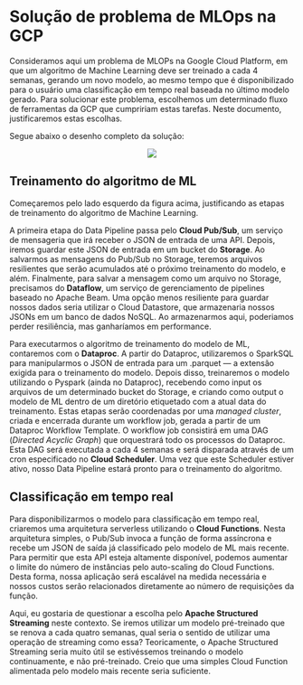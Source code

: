 # Solução de problema de MLOps na GCP

Consideramos aqui um problema de MLOPs na Google Cloud Platform, em que um algoritmo de Machine Learning deve ser treinado a cada 4 semanas, gerando um novo modelo, ao mesmo tempo que é disponibilizado para o usuário uma classificação em tempo real baseada no último modelo gerado. Para solucionar este problema, escolhemos um determinado fluxo de ferramentas da GCP que cumpririam estas tarefas. Neste documento, justificaremos estas escolhas.

Segue abaixo o desenho completo da solução:

<p align="center">
  <img src="https://user-images.githubusercontent.com/68903879/139669005-4e311982-3990-4e9c-95b4-d188d62f8052.png">
</p>

## Treinamento do algoritmo de ML

Começaremos pelo lado esquerdo da figura acima, justificando as etapas de treinamento do algoritmo de Machine Learning.

A primeira etapa do Data Pipeline passa pelo **Cloud Pub/Sub**, um serviço de mensageria que irá receber o JSON de entrada de uma API. Depois, iremos guardar este JSON de entrada em um bucket do **Storage**. Ao salvarmos as mensagens do Pub/Sub no Storage, teremos arquivos resilientes que serão acumulados até o próximo treinamento do modelo, e além. Finalmente, para salvar a mensagem como um arquivo no Storage, precisamos do **Dataflow**, um serviço de gerenciamento de pipelines baseado no Apache Beam. Uma opção menos resiliente para guardar nossos dados seria utilizar o Cloud Datastore, que armazenaria nossos JSONs em um banco de dados NoSQL. Ao armazenarmos aqui, poderiamos perder resiliência, mas ganharíamos em performance.

Para executarmos o algoritmo de treinamento do modelo de ML, contaremos com o **Dataproc**. A partir do Dataproc, utilizaremos o SparkSQL para manipularmos o JSON de entrada para um .parquet — a extensão exigida para o treinamento do modelo. Depois disso, treinaremos o modelo utilizando o Pyspark (ainda no Dataproc), recebendo como input os arquivos de um determinado bucket do Storage, e criando como output o modelo de ML dentro de um diretório etiquetado com a atual data do treinamento. Estas etapas serão coordenadas por uma *managed cluster*, criada e encerrada durante um workflow job, gerada a partir de um Dataproc Workflow Template. O workflow job consistirá em uma DAG (*Directed Acyclic Graph*) que orquestrará todo os processos do Dataproc. Esta DAG será executada a cada 4 semanas e será disparada através de um cron especificado no **Cloud Scheduler**. Uma vez que este Scheduler estiver ativo, nosso Data Pipeline estará pronto para o treinamento do algoritmo.

## Classificação em tempo real

Para disponibilizarmos o modelo para classificação em tempo real, criaremos uma arquitetura serverless utilizando o **Cloud Functions**. Nesta arquitetura simples, o Pub/Sub invoca a função de forma assíncrona e recebe um JSON de saída já classificado pelo modelo de ML mais recente. Para permitir que esta API esteja altamente disponível, podemos aumentar o limite do número de instâncias pelo auto-scaling do Cloud Functions. Desta forma, nossa aplicação será escalável na medida necessária e nossos custos serão relacionados diretamente ao número de requisições da função.

Aqui, eu gostaria de questionar a escolha pelo **Apache Structured Streaming** neste contexto. Se iremos utilizar um modelo pré-treinado que se renova a cada quatro semanas, qual seria o sentido de utilizar uma operação de streaming como essa? Teoricamente, o Apache Structured Streaming seria muito útil se estivéssemos treinando o modelo continuamente, e não pré-treinado. Creio que uma simples Cloud Function alimentada pelo modelo mais recente seria suficiente.